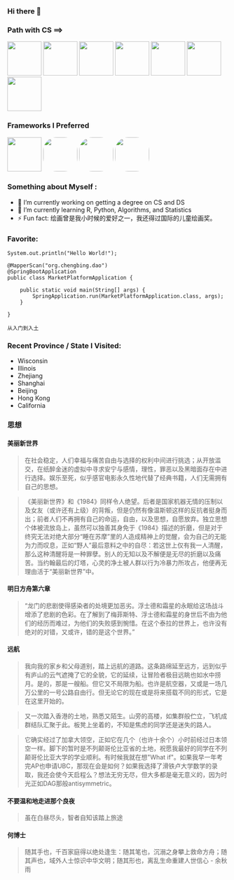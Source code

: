 ### Hi there 👋


### Path with CS ==>
<div style = "display:inline">
<img src="https://user-images.githubusercontent.com/68500948/156461078-32c45a0a-c0fb-4492-b58c-1cfdad9f8e52.png" width="78">
<img src="https://user-images.githubusercontent.com/68500948/156462139-ff80742a-7aaf-4997-9aae-28a1e3c7cb04.png" width="78">
<img src="https://user-images.githubusercontent.com/68500948/156461171-821ad31b-25cc-4d2e-9ca5-67daf392a0df.png" width="78">
<img src="https://user-images.githubusercontent.com/68500948/156461211-0b622294-40b8-43df-9297-351b25797a09.png" width="78">
<img src="https://user-images.githubusercontent.com/68500948/156461225-81ebbf14-f31a-4d1f-b632-dcc813435e19.png" width="78">
<img src="https://user-images.githubusercontent.com/68500948/156461248-8a4500da-e745-4760-82d2-a85deedcc12e.png" width="78">
<img src="https://user-images.githubusercontent.com/68500948/156461264-2adbbf3a-2648-4b09-9b52-6abfc372cac8.png" width="78">
 </div>

### Frameworks I Preferred
<div style = "display:inline">
 <img src="https://user-images.githubusercontent.com/68500948/156462434-efd807d1-66a0-4634-9425-ca281374105f.png" width="78">
 <img src="https://user-images.githubusercontent.com/68500948/156462536-f66cf466-5c64-434d-8a5d-1e69608ed8c5.png" style="border-radius: 30px;" width="78">
 <img src="https://user-images.githubusercontent.com/68500948/156462845-6f78c857-e9e5-4562-a55e-f18b8560df6b.png" style="border-radius: 30px;" width="78">
 <img src="https://user-images.githubusercontent.com/68500948/156462790-028ede58-6be5-4f23-a04a-e3721870c209.png" style="border-radius: 30px;" width="78">
 </div>

### Something about Myself :
- 🔭 I’m currently working on getting a degree on CS and DS
- 🌱 I’m currently learning R, Python, Algorithms, and Statistics
- ⚡ Fun fact: 绘画曾是我小时候的爱好之一，我还得过国际的儿童绘画奖。

### Favorite:
```System.out.println("Hello World!");```
```
@MapperScan("org.chengbing.dao")
@SpringBootApplication
public class MarketPlatformApplication {

    public static void main(String[] args) {
        SpringApplication.run(MarketPlatformApplication.class, args);
    }

}
```
```从入门到入土```

### Recent Province / State I Visited:
- Wisconsin
- Illinois
- Zhejiang
- Shanghai
- Beijing
- Hong Kong
- California

### 思想
#### 美丽新世界
>在社会稳定，人们幸福与痛苦自由与选择的权利中间进行挑选；从开放滥交，在纸醉金迷的虚拟中寻求安宁与感情，理性，罪恶以及黑暗面存在中进行选择。娱乐至死，似乎感官电影永久性地代替了经典书籍，人们无需拥有自己的思想。

>《美丽新世界》和《1984》同样令人绝望。后者是国家机器无情的压制以及女友（或许还有上级）的背叛，但是仍然有像温斯顿这样的反抗者挺身而出；前者人们不再拥有自己的命运，自由，以及思想，自愿放弃。独立思想个体被流放岛上，虽然可以独善其身免于《1984》描述的折磨，但是对于终究无法对绝大部分“睡在苏摩”里的人造成精神上的觉醒，会为自己的无能为力而叹息，正如“野人”最后意料之中的自尽：若这世上仅有我一人清醒，那么这种清醒将是一种罪孽。别人的无知以及不解便是无尽的折磨以及痛苦。当约翰最后的灯塔，心灵的净土被人群以行为冷暴力所攻占，他便再无理由活于“美丽新世界”中。
#### 明日方舟第六章
>“龙门的悲剧使得感染者的处境更加恶劣。浮士德和霜星的永眠给这场战斗增添了悲剧的色彩。在了解到了梅菲斯特、浮士德和霜星的身世后不由为他们的经历而难过，为他们的失败感到惋惜。在这个泰拉的世界上，也许没有绝对的对错，又或许，错的是这个世界。”
#### 远航
>我向我的家乡和父母道别，踏上远航的道路。这条路绵延至远方，远到似乎有庐山的云气遮掩了它的全貌，它的延续，让冒险者极目远眺也如水中捞月。是的，那是一艘船。但它又不局限为船。也许是航空器，又或是一场几万公里的一号公路自由行。但无论它的现在或是将来搭载不同的形式，它是在这里开始的。

>又一次踏入香港的土地，熟悉又陌生。山旁的高楼，如集群般伫立，飞机成群结队汇聚于此。板凳上坐着的，不知是焦虑的同学还是迷失的路人。

>它确实经过了加拿大领空，正如它在几个（也许十余个）小时前经过日本领空一样。脚下的暂时是不列颠哥伦比亚省的土地，祝愿我最好的同学在不列颠哥伦比亚大学的学业顺利。有时候我就在想"What if"。如果我早一年考完AP也申请UBC，那现在会是如何？如果我选择了滑铁卢大学数学的录取，我还会使今天启程么？想法无穷无尽，但大多都是毫无意义的，因为时光正如DAG那般antisymmetric。

#### 不要温和地走进那个良夜
> 虽在白昼尽头，智者自知该踏上旅途

#### 何博士
>随其手也，千百家庭得以绝处逢生：随其笔也，沉溺之身攀上救命方舟；随其声也，域外人士惊识中华文明；随其形也，离乱生命重建人世信心 - 余秋雨

<!--
**Harold-y/Harold-y** is a ✨ _special_ ✨ repository because its `README.md` (this file) appears on your GitHub profile.

Here are some ideas to get you started:

- 🔭 I’m currently working on ...
- 🌱 I’m currently learning ...
- 👯 I’m looking to collaborate on ...
- 🤔 I’m looking for help with ...
- 💬 Ask me about ...
- 📫 How to reach me: ...
- 😄 Pronouns: ...
- ⚡ Fun fact: ...
-->
